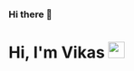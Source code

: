 ### Hi there 👋

# Hi, I'm Vikas <img src="https://github.com/vikasswebdev/vikasswebdev/blob/master/Assets/Hi.gif" width="29px">
